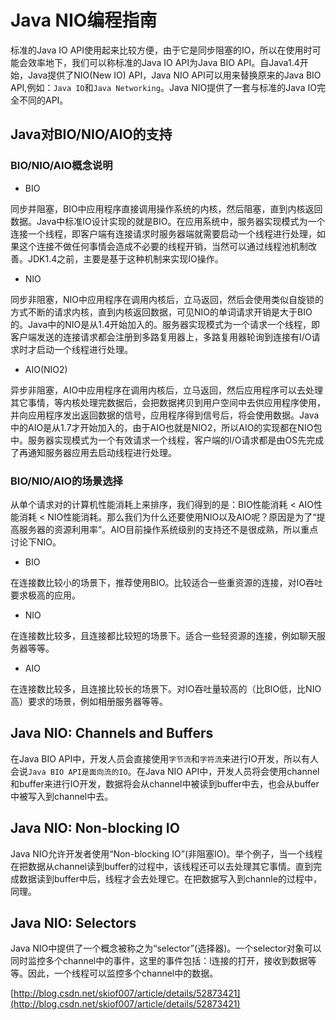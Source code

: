 # Java NIO编程指南

标准的Java IO API使用起来比较方便，由于它是同步阻塞的IO，所以在使用时可能会效率地下，我们可以称标准的Java IO API为Java BIO API。自Java1.4开始，Java提供了NIO\(New IO\) API，Java NIO API可以用来替换原来的Java BIO API,例如：`Java IO`和`Java Networking`。Java NIO提供了一套与标准的Java IO完全不同的API。

## Java对BIO/NIO/AIO的支持

### BIO/NIO/AIO概念说明

* BIO

同步并阻塞，BIO中应用程序直接调用操作系统的内核，然后阻塞，直到内核返回数据。Java中标准IO设计实现的就是BIO。在应用系统中，服务器实现模式为一个连接一个线程，即客户端有连接请求时服务器端就需要启动一个线程进行处理，如果这个连接不做任何事情会造成不必要的线程开销，当然可以通过线程池机制改善。JDK1.4之前，主要是基于这种机制来实现IO操作。

* NIO

同步非阻塞，NIO中应用程序在调用内核后，立马返回，然后会使用类似自旋锁的方式不断的请求内核，直到内核返回数据，可见NIO的单词请求开销是大于BIO的。Java中的NIO是从1.4开始加入的。服务器实现模式为一个请求一个线程，即客户端发送的连接请求都会注册到多路复用器上，多路复用器轮询到连接有I/O请求时才启动一个线程进行处理。

* AIO\(NIO2\)

异步非阻塞，AIO中应用程序在调用内核后，立马返回，然后应用程序可以去处理其它事情，等内核处理完数据后，会把数据拷贝到用户空间中去供应用程序使用，并向应用程序发出返回数据的信号，应用程序得到信号后，将会使用数据。Java中的AIO是从1.7才开始加入的，由于AIO也就是NIO2，所以AIO的实现都在NIO包中。服务器实现模式为一个有效请求一个线程，客户端的I/O请求都是由OS先完成了再通知服务器应用去启动线程进行处理。

### BIO/NIO/AIO的场景选择

从单个请求对的计算机性能消耗上来排序，我们得到的是：BIO性能消耗 &lt; AIO性能消耗 &lt; NIO性能消耗。那么我们为什么还要使用NIO以及AIO呢？原因是为了“提高服务器的资源利用率”。AIO目前操作系统级别的支持还不是很成熟，所以重点讨论下NIO。

* BIO

在连接数比较小的场景下，推荐使用BIO。比较适合一些重资源的连接，对IO吞吐要求极高的应用。

* NIO

在连接数比较多，且连接都比较短的场景下。适合一些轻资源的连接，例如聊天服务器等等。

* AIO

在连接数比较多，且连接比较长的场景下。对IO吞吐量较高的（比BIO低，比NIO高）要求的场景，例如相册服务器等等。

## Java NIO: Channels and Buffers

在Java BIO API中，开发人员会直接使用`字节流`和`字符流`来进行IO开发，所以有人会说`Java BIO API是面向流的IO`。在Java NIO API中，开发人员将会使用channel和buffer来进行IO开发，数据将会从channel中被读到buffer中去，也会从buffer中被写入到channel中去。

## Java NIO: Non-blocking IO

Java NIO允许开发者使用“Non-blocking IO”\(非阻塞IO\)。举个例子，当一个线程在把数据从channel读到buffer的过程中，该线程还可以去处理其它事情。直到完成数据读到buffer中后，线程才会去处理它。在把数据写入到channle的过程中，同理。

## Java NIO: Selectors

Java NIO中提供了一个概念被称之为“selector”\(选择器\)。一个selector对象可以同时监控多个channel中的事件，这里的事件包括：l连接的打开，接收到数据等等。因此，一个线程可以监控多个channel中的数据。

[http://blog.csdn.net/skiof007/article/details/52873421](http://blog.csdn.net/skiof007/article/details/52873421)

